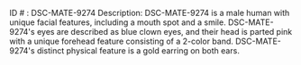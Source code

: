 ID # : DSC-MATE-9274
Description: DSC-MATE-9274 is a male human with unique facial features, including a mouth spot and a smile. DSC-MATE-9274's eyes are described as blue clown eyes, and their head is parted pink with a unique forehead feature consisting of a 2-color band. DSC-MATE-9274's distinct physical feature is a gold earring on both ears.